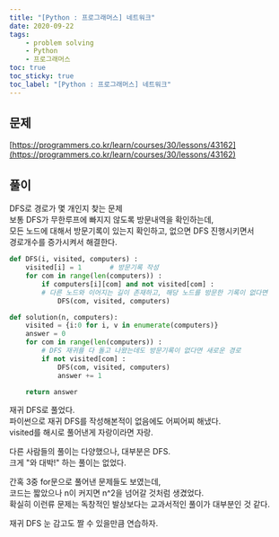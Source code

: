 ```yaml
---
title: "[Python : 프로그래머스] 네트워크"
date: 2020-09-22
tags:
    - problem solving
    - Python
    - 프로그래머스
toc: true
toc_sticky: true
toc_label: "[Python : 프로그래머스] 네트워크"
---
```

## 문제
[https://programmers.co.kr/learn/courses/30/lessons/43162](https://programmers.co.kr/learn/courses/30/lessons/43162)
## 풀이
DFS로 경로가 몇 개인지 찾는 문제  
보통 DFS가 무한루프에 빠지지 않도록 방문내역을 확인하는데,  
모든 노드에 대해서 방문기록이 있는지 확인하고, 없으면 DFS 진행시키면서  
경로개수를 증가시켜서 해결한다.
```python
def DFS(i, visited, computers) :
    visited[i] = 1       # 방문기록 작성
    for com in range(len(computers)) :
        if computers[i][com] and not visited[com] : 
        # 다른 노드와 이어지는 길이 존재하고, 해당 노드를 방문한 기록이 없다면 
            DFS(com, visited, computers)

def solution(n, computers):
    visited = {i:0 for i, v in enumerate(computers)}
    answer = 0
    for com in range(len(computers)) :
        # DFS 재귀를 다 돌고 나왔는데도 방문기록이 없다면 새로운 경로
        if not visited[com] :
            DFS(com, visited, computers)
            answer += 1

    return answer
```
재귀 DFS로 풀었다.  
파이썬으로 재귀 DFS를 작성해본적이 없음에도 어찌어찌 해냈다.  
visited를 해시로 풀어낸게 자랑이라면 자랑.  
  
다른 사람들의 풀이는 다양했으나, 대부분은 DFS.  
크게 "와 대박!" 하는 풀이는 없었다.  
  
간혹 3중 for문으로 풀어낸 문제들도 보였는데,  
코드는 짧았으나 n이 커지면 n^2을 넘어갈 것처럼 생겼었다.  
확실히 이런류 문제는 독창적인 발상보다는 교과서적인 풀이가 대부분인 것 같다.  
  
재귀 DFS 눈 감고도 짤 수 있을만큼 연습하자.